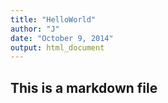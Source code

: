 ```yaml
---
title: "HelloWorld"
author: "J"
date: "October 9, 2014"
output: html_document
---
```

 
 
 ## This is a markdown file